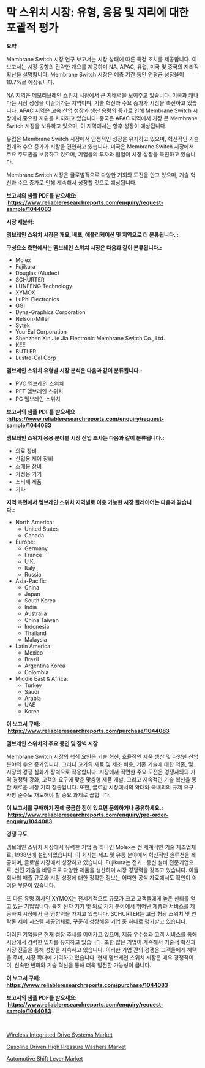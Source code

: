 <p><h1>막 스위치 시장: 유형, 응용 및 지리에 대한 포괄적 평가</h1></p><p><strong>요약</strong></p>
<p><p>Membrane Switch 시장 연구 보고서는 시장 상태에 따른 특정 조치를 제공합니다. 이 보고서는 시장 동향의 간략한 개요를 제공하며 NA, APAC, 유럽, 미국 및 중국의 지리적 확산을 설명합니다. Membrane Switch 시장은 예측 기간 동안 연평균 성장율이 10.7%로 예상됩니다.</p><p>NA 지역은 메모리브레인 스위치 시장에서 큰 지배력을 보여주고 있습니다. 미국과 캐나다는 시장 성장을 이끌어가는 지역이며, 기술 혁신과 수요 증가가 시장을 촉진하고 있습니다. APAC 지역은 고속 산업 성장과 생산 용량의 증가로 인해 Membrane Switch 시장에서 중요한 지위를 차지하고 있습니다. 중국은 APAC 지역에서 가장 큰 Membrane Switch 시장을 보유하고 있으며, 이 지역에서는 향후 성장이 예상됩니다.</p><p>유럽은 Membrane Switch 시장에서 안정적인 성장을 유지하고 있으며, 혁신적인 기술 전개와 수요 증가가 시장을 견인하고 있습니다. 미국은 Membrane Switch 시장에서 주요 주도권을 보유하고 있으며, 기업들의 투자와 협업이 시장 성장을 촉진하고 있습니다.</p><p>Membrane Switch 시장은 글로벌적으로 다양한 기회와 도전을 안고 있으며, 기술 혁신과 수요 증가로 인해 계속해서 성장할 것으로 예상됩니다.</p></p>
<p><strong>보고서의 샘플 PDF를 받으세요: &nbsp;<a href="https://www.reliableresearchreports.com/enquiry/request-sample/1044083">https://www.reliableresearchreports.com/enquiry/request-sample/1044083</a></strong></p>
<p><strong>시장 세분화:</strong></p>
<p><strong> 멤브레인 스위치 시장은 개요, 배포, 애플리케이션 및 지역으로 더 분류됩니다. :</strong></p>
<p><strong>구성요소 측면에서는 멤브레인 스위치 시장은 다음과 같이 분류됩니다.:</strong></p>
<p><ul><li>Molex</li><li>Fujikura</li><li>Douglas (Aludec)</li><li>SCHURTER</li><li>LUNFENG Technology</li><li>XYMOX</li><li>LuPhi Electronics</li><li>GGI</li><li>Dyna-Graphics Corporation</li><li>Nelson-Miller</li><li>Sytek</li><li>You-Eal Corporation</li><li>Shenzhen Xin Jie Jia Electronic Membrane Switch Co., Ltd.</li><li>KEE</li><li>BUTLER</li><li>Lustre-Cal Corp</li></ul></p>
<p><strong> 멤브레인 스위치 유형별 시장 분석은 다음과 같이 분류됩니다.:</strong></p>
<p><ul><li>PVC 멤브레인 스위치</li><li>PET 멤브레인 스위치</li><li>PC 멤브레인 스위치</li></ul></p>
<p><strong>보고서의 샘플 PDF를 받으세요 :<a href="https://www.reliableresearchreports.com/enquiry/request-sample/1044083">https://www.reliableresearchreports.com/enquiry/request-sample/1044083</a></strong></p>
<p><strong> 멤브레인 스위치 응용 분야별 시장 산업 조사는 다음과 같이 분류됩니다.:</strong></p>
<p><ul><li>의료 장비</li><li>산업용 제어 장비</li><li>소매용 장비</li><li>가정용 기기</li><li>소비재 제품</li><li>기타</li></ul></p>
<p><strong>지역 측면에서 멤브레인 스위치 지역별로 이용 가능한 시장 플레이어는 다음과 같습니다.:</strong></p>
<p><ul>
    <li>
        North America:
        <ul>
            <li>United States</li>
            <li>Canada</li>
        </ul>
    </li>
    <li>
        Europe:
        <ul>
            <li>Germany</li>
            <li>France</li>
            <li>U.K.</li>
            <li>Italy</li>
            <li>Russia</li>
        </ul>
    </li>
    <li>
        Asia-Pacific:
        <ul>
            <li>China</li>
            <li>Japan</li>
            <li>South Korea</li>
            <li>India</li>
            <li>Australia</li>
            <li>China Taiwan</li>
            <li>Indonesia</li>
            <li>Thailand</li>
            <li>Malaysia</li>
        </ul>
    </li>
    <li>
        Latin America:
        <ul>
            <li>Mexico</li>
            <li>Brazil</li>
            <li>Argentina Korea</li>
            <li>Colombia</li>
        </ul>
    </li>
    <li>
        Middle East & Africa:
        <ul>
            <li>Turkey</li>
            <li>Saudi</li>
            <li>Arabia</li>
            <li>UAE</li>
            <li>Korea</li>
        </ul>
    </li>
    </ul></p>
<p><strong>이 보고서 구매: &nbsp;<a href="https://www.reliableresearchreports.com/purchase/1044083">https://www.reliableresearchreports.com/purchase/1044083</a></strong></p>
<p><strong>멤브레인 스위치의 주요 동인 및 장벽 시장</strong></p>
<p><p>Membrane Switch 시장의 핵심 요인은 기술 혁신, 효율적인 제품 생산 및 다양한 산업 분야의 수요 증가입니다. 그러나 고가의 재료 및 제조 비용, 기존 기술에 대한 의존, 및 시장의 경쟁 심화가 장벽으로 작용합니다. 시장에서 직면한 주요 도전은 경쟁사와의 가격 경쟁력 강화, 고객의 요구에 맞춘 맞춤형 제품 개발, 그리고 지속적인 기술 혁신을 통한 새로운 시장 기회 창출입니다. 또한, 글로벌 시장에서의 확대와 국내외의 규제 요구 사항 준수도 채토해야 할 중요 과제로 꼽힙니다.</p></p>
<p><strong>이 보고서를 구매하기 전에 궁금한 점이 있으면 문의하거나 공유하세요.: &nbsp;<a href="https://www.reliableresearchreports.com/enquiry/pre-order-enquiry/1044083">https://www.reliableresearchreports.com/enquiry/pre-order-enquiry/1044083</a></strong></p>
<p><strong>경쟁 구도</strong></p>
<p><p>멤브레인 스위치 시장에서 유력한 기업 중 하나인 Molex는 전 세계적인 기술 제조업체로, 1938년에 설립되었습니다. 이 회사는 제조 및 유통 분야에서 혁신적인 솔루션을 제공하며, 글로벌 시장에서 성장하고 있습니다. Fujikura는 전기 · 통신 설비 전문기업으로, 선진 기술을 바탕으로 다양한 제품을 생산하며 시장 경쟁력을 갖추고 있습니다. 이들 회사의 매출 규모와 시장 성장에 대한 정확한 정보는 어떠한 공식 자료에서도 확인이 어려운 부분이 있습니다.</p><p>또 다른 유명 회사인 XYMOX는 전세계적으로 규모가 크고 고객들에게 높은 신뢰를 얻고 있는 기업입니다. 특히 전자 기기 및 의료 기기 분야에서 뛰어난 제품과 서비스를 제공하여 시장에서 큰 영향력을 가지고 있습니다. SCHURTER는 고급 형광 스위치 및 연락물 제어 시스템 제공업체로, 꾸준히 성장해온 기업 중 하나로 평가받고 있습니다.</p><p>이러한 기업들은 현재 성장 추세를 이어가고 있으며, 제품 우수성과 고객 서비스를 통해 시장에서 강력한 입지를 유지하고 있습니다. 또한 많은 기업이 계속해서 기술적 혁신과 시장 진출을 통해 성장을 지속하고 있습니다. 이러한 기업 간의 경쟁은 고객들에게 혜택을 주며, 시장 확대에 기여하고 있습니다. 현재 멤브레인 스위치 시장은 매우 경쟁적이며, 신속한 변화와 기술 혁신을 통해 더욱 발전할 가능성이 큽니다.</p></p>
<p><strong>이 보고서 구매: &nbsp; <a href="https://www.reliableresearchreports.com/purchase/1044083">https://www.reliableresearchreports.com/purchase/1044083</a></strong></p>
<p><strong>보고서의 샘플 PDF를 받으세요: &nbsp;<a href="https://www.reliableresearchreports.com/enquiry/request-sample/1044083">https://www.reliableresearchreports.com/enquiry/request-sample/1044083</a></strong><strong></strong></p>
<p>&nbsp;</p>
<p><p><a href="https://github.com/angelajermaine/Market-Research-Report-List-2/blob/main/wireless-integrated-drive-systems-market.md">Wireless Integrated Drive Systems Market</a></p><p><a href="https://github.com/shotows/Market-Research-Report-List-1/blob/main/gasoline-driven-high-pressure-washers-market.md">Gasoline Driven High Pressure Washers Market</a></p><p><a href="https://github.com/beatblasta/Market-Research-Report-List-2/blob/main/automotive-shift-lever-market.md">Automotive Shift Lever Market</a></p></p>